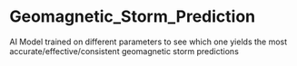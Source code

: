 # Geomagnetic_Storm_Prediction
AI Model trained on different parameters to see which one yields the most accurate/effective/consistent geomagnetic storm predictions
